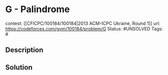 # G - Palindrome

contest: [[CFICPC/100184/100184|2013 ACM-ICPC Ukraine, Round 1]]
url: https://codeforces.com/gym/100184/problem/G
Status: #UNSOLVED
Tags: #

## Description

## Solution

